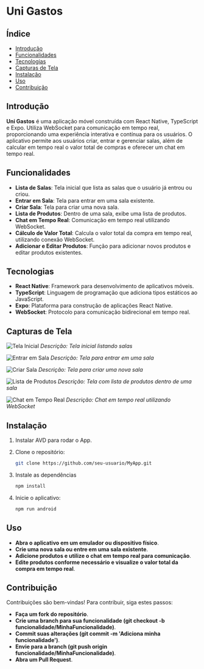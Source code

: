 # Uni Gastos

## Índice

- [Introdução](#introdução)
- [Funcionalidades](#funcionalidades)
- [Tecnologias](#tecnologias)
- [Capturas de Tela](#capturas-de-tela)
- [Instalação](#instalação)
- [Uso](#uso)
- [Contribuição](#contribuição)

## Introdução

**Uni Gastos** é uma aplicação móvel construída com React Native, TypeScript e Expo. Utiliza WebSocket para comunicação em tempo real, proporcionando uma experiência interativa e contínua para os usuários. O aplicativo permite aos usuários criar, entrar e gerenciar salas, além de calcular em tempo real o valor total de compras e oferecer um chat em tempo real.

## Funcionalidades

- **Lista de Salas**: Tela inicial que lista as salas que o usuário já entrou ou criou.
- **Entrar em Sala**: Tela para entrar em uma sala existente.
- **Criar Sala**: Tela para criar uma nova sala.
- **Lista de Produtos**: Dentro de uma sala, exibe uma lista de produtos.
- **Chat em Tempo Real**: Comunicação em tempo real utilizando WebSocket.
- **Cálculo de Valor Total**: Calcula o valor total da compra em tempo real, utilizando conexão WebSocket.
- **Adicionar e Editar Produtos**: Função para adicionar novos produtos e editar produtos existentes.

## Tecnologias

- **React Native**: Framework para desenvolvimento de aplicativos móveis.
- **TypeScript**: Linguagem de programação que adiciona tipos estáticos ao JavaScript.
- **Expo**: Plataforma para construção de aplicações React Native.
- **WebSocket**: Protocolo para comunicação bidirecional em tempo real.

## Capturas de Tela

![Tela Inicial](https://via.placeholder.com/300x600)
*Descrição: Tela inicial listando salas*

![Entrar em Sala](https://via.placeholder.com/300x600)
*Descrição: Tela para entrar em uma sala*

![Criar Sala](https://via.placeholder.com/300x600)
*Descrição: Tela para criar uma nova sala*

![Lista de Produtos](https://via.placeholder.com/300x600)
*Descrição: Tela com lista de produtos dentro de uma sala*

![Chat em Tempo Real](https://via.placeholder.com/300x600)
*Descrição: Chat em tempo real utilizando WebSocket*

## Instalação

1. Instalar AVD para rodar o App.
   
2. Clone o repositório:
   ```sh
   git clone https://github.com/seu-usuario/MyApp.git

3. Instale as dependências
   ```sh
   npm install
   
4. Inicie o aplicativo:
   ```sh
   npm run android

## Uso
- **Abra o aplicativo em um emulador ou dispositivo físico**.
- **Crie uma nova sala ou entre em uma sala existente**.
- **Adicione produtos e utilize o chat em tempo real para comunicação**.
- **Edite produtos conforme necessário e visualize o valor total da compra em tempo real**.

## Contribuição
Contribuições são bem-vindas! Para contribuir, siga estes passos:

- **Faça um fork do repositório**.
- **Crie uma branch para sua funcionalidade (git checkout -b funcionalidade/MinhaFuncionalidade)**.
- **Commit suas alterações (git commit -m 'Adiciona minha funcionalidade')**.
- **Envie para a branch (git push origin funcionalidade/MinhaFuncionalidade)**.
- **Abra um Pull Request**.
